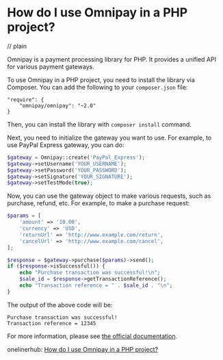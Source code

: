 # How do I use Omnipay in a PHP project?
// plain

Omnipay is a payment processing library for PHP. It provides a unified API for various payment gateways.

To use Omnipay in a PHP project, you need to install the library via Composer. You can add the following to your `composer.json` file:

```
"require": {
    "omnipay/omnipay": "~2.0"
}
```

Then, you can install the library with `composer install` command.

Next, you need to initialize the gateway you want to use. For example, to use PayPal Express gateway, you can do:

```php
$gateway = Omnipay::create('PayPal_Express');
$gateway->setUsername('YOUR_USERNAME');
$gateway->setPassword('YOUR_PASSWORD');
$gateway->setSignature('YOUR_SIGNATURE');
$gateway->setTestMode(true);
```

Now, you can use the gateway object to make various requests, such as purchase, refund, etc. For example, to make a purchase request:

```php
$params = [
    'amount' => '10.00',
    'currency' => 'USD',
    'returnUrl' => 'http://www.example.com/return',
    'cancelUrl' => 'http://www.example.com/cancel',
];

$response = $gateway->purchase($params)->send();
if ($response->isSuccessful()) {
    echo "Purchase transaction was successful!\n";
    $sale_id = $response->getTransactionReference();
    echo "Transaction reference = " . $sale_id . "\n";
}
```

The output of the above code will be:

```
Purchase transaction was successful!
Transaction reference = 12345
```

For more information, please see [the official documentation](https://omnipay.thephpleague.com/).

onelinerhub: [How do I use Omnipay in a PHP project?](https://onelinerhub.com/php-omnipay/how-do-i-use-omnipay-in-a-php-project)